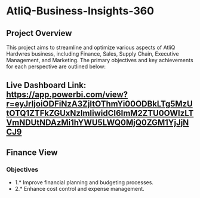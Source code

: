 # AtliQ-Business-Insights-360
## Project Overview
This project aims to streamline and optimize various aspects of AtliQ Hardwres business, including Finance, Sales, Supply Chain, Executive Management, and Marketing. The primary objectives and key achievements for each perspective are outlined below:
## Live Dashboard Link: https://app.powerbi.com/view?r=eyJrIjoiODFiNzA3ZjItOThmYi00ODBkLTg5MzUtOTQ1ZTFkZGUxNzlmIiwidCI6ImM2ZTU0OWIzLTVmNDUtNDAzMi1hYWU5LWQ0MjQ0ZGM1YjJjNCJ9
## Finance View
### Objectives
* 1.* Improve financial planning and budgeting processes.
* 2.* Enhance cost control and expense management.
